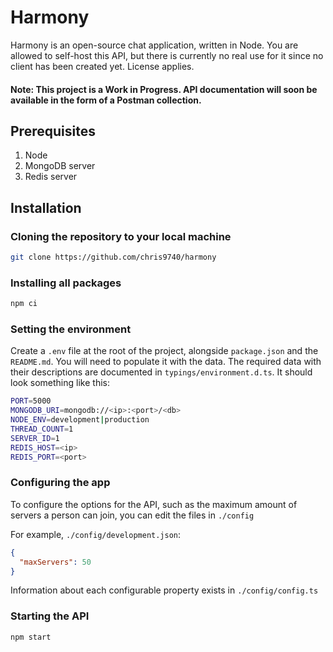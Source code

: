 # Harmony

Harmony is an open-source chat application, written in Node. You are allowed to self-host this API, but there is currently no real use for it since no client has been created yet. License applies.

#### Note: This project is a Work in Progress. API documentation will soon be available in the form of a Postman collection.

## Prerequisites
1) Node
2) MongoDB server
3) Redis server

## Installation
### Cloning the repository to your local machine

```bash
git clone https://github.com/chris9740/harmony
```

### Installing all packages
```bash
npm ci
```

### Setting the environment
Create a `.env` file at the root of the project, alongside `package.json` and the `README.md`. You will need to populate it with the data. The required data with their descriptions are documented in `typings/environment.d.ts`. It should look something like this:
```bash // bash disables syntax highlighting for this particular case. Couldn't find a contender
PORT=5000
MONGODB_URI=mongodb://<ip>:<port>/<db>
NODE_ENV=development|production
THREAD_COUNT=1
SERVER_ID=1
REDIS_HOST=<ip>
REDIS_PORT=<port>
```

### Configuring the app
To configure the options for the API, such as the maximum amount of servers a person can join, you can edit the files in `./config`

For example, `./config/development.json`:
```json
{
  "maxServers": 50
}
```

Information about each configurable property exists in `./config/config.ts`


### Starting the API
```bash
npm start
```
